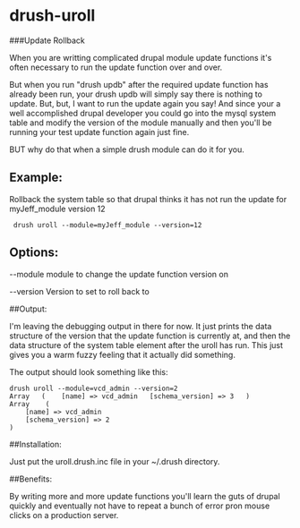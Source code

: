 drush-uroll
===========

###Update Rollback

When you are writting complicated drupal module update functions it's often necessary to run the update function over and over.

But when you run "drush updb" after the required update function has already been run, your drush updb will simply say there is 
nothing to update.  But, but, I want to run the update again you say!
And since your a well accomplished drupal developer you could go into the mysql system table and modify the version of the 
module manually and then you'll be running your test update function again just fine. 

BUT why do that when a simple drush module can do it for you.

## Example:
Rollback the system table so that drupal thinks it has not run the update for myJeff_module version 12 

```
 drush uroll --module=myJeff_module --version=12       
```
## Options:
 --module                                  module to change the update function version on 

 --version                                 Version to set to roll back to


##Output:

I'm leaving the debugging output in there for now.  It just prints the data structure of the version that the update function is currently at, and then the data structure of the 
system table element after the uroll has run.  This just gives you a warm fuzzy feeling that it actually did something.

The output should look something like this:

```
drush uroll --module=vcd_admin --version=2  
Array   (    [name] => vcd_admin   [schema_version] => 3   )    
Array    (
    [name] => vcd_admin
    [schema_version] => 2
)
```

##Installation:

Just put the uroll.drush.inc file in your ~/.drush directory.


##Benefits:

By writing more and more update functions you'll learn the guts of drupal quickly and eventually not have to repeat a bunch of error pron mouse clicks on a production server. 
